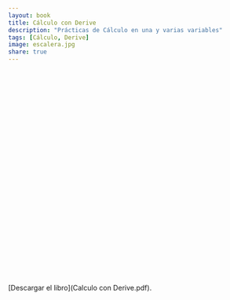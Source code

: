 ```yaml
---
layout: book
title: Cálculo con Derive
description: "Prácticas de Cálculo en una y varias variables"
tags: [Cálculo, Derive]
image: escalera.jpg
share: true
---
```


<div data-configid="13463617/9215451" style="width: 650px; height: 421px;" class="issuuembed"></div>
<script type="text/javascript" src="//e.issuu.com/embed.js" async="true"></script>

[Descargar el libro](Calculo con Derive.pdf).
